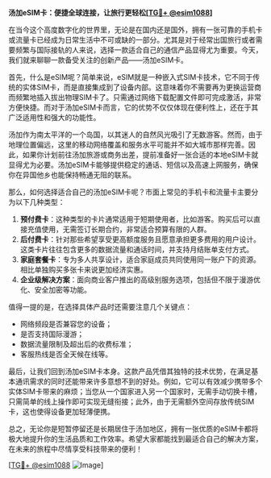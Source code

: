 **汤加eSIM卡：便捷全球连接，让旅行更轻松[[TG💪+ @esim1088](https://t.me/s/esim1088)]**

在当今这个高度数字化的世界里，无论是在国内还是国外，拥有一张可靠的手机卡或流量卡已经成为日常生活中不可或缺的一部分。尤其是对于经常出国旅行或者需要频繁与国际接轨的人来说，选择一款适合自己的通信产品显得尤为重要。今天，我们就来聊聊一款备受关注的创新产品——汤加eSIM卡。

首先，什么是eSIM呢？简单来说，eSIM就是一种嵌入式SIM卡技术，它不同于传统的实体SIM卡，而是直接集成到了设备内部。这意味着你不需要再为更换运营商而频繁地插入拔出物理SIM卡了。只需通过网络下载配置文件即可完成激活，非常方便快捷。而对于汤加eSIM卡而言，它的优势不仅仅体现在便利性上，还在于其广泛适用性和强大的功能性。

汤加作为南太平洋的一个岛国，以其迷人的自然风光吸引了无数游客。然而，由于地理位置偏远，这里的移动网络覆盖和服务水平可能并不如大城市那样完善。因此，如果你计划前往汤加旅游或商务出差，提前准备好一张合适的本地eSIM卡就显得尤为必要。汤加eSIM卡能够提供稳定的通话、短信以及高速上网服务，确保你在异国他乡也能保持畅通无阻的联系。

那么，如何选择适合自己的汤加eSIM卡呢？市面上常见的手机卡和流量卡主要分为以下几种类型：

1. **预付费卡**：这种类型的卡片通常适用于短期使用者，比如游客。购买后可以直接充值使用，无需签订长期合约，非常适合预算有限的人群。
2. **后付费卡**：针对那些希望享受更高额度服务且愿意承担更多费用的用户设计。这类卡片往往包含更多的数据流量和通话时间，并支持月结账单支付方式。
3. **家庭套餐卡**：专为多人共享设计，适合家庭成员共同使用同一账户下的资源。相比单独购买多张卡来说更加经济实惠。
4. **企业级解决方案**：面向商业客户推出的高级别服务选项，包括但不限于漫游优化、安全加密等功能。

值得一提的是，在选择具体产品时还需要注意几个关键点：
- 网络频段是否兼容您的设备；
- 是否支持国际漫游；
- 数据流量限制及超出后的收费标准；
- 客服热线是否全天候在线等。

最后，让我们回到汤加eSIM卡本身。这款产品凭借其独特的技术优势，在满足基本通讯需求的同时还能带来许多意想不到的好处。例如，它可以有效减少携带多个实体SIM卡带来的麻烦；当您从一个国家进入另一个国家时，无需手动切换卡槽，只需简单的线上操作即可实现无缝衔接；此外，由于无需额外空间存放传统SIM卡，这也使得设备更加轻薄便携。

总之，无论你是短暂停留还是长期居住于汤加地区，拥有一张优质的eSIM卡都将极大地提升你的生活品质和工作效率。希望大家都能找到最适合自己的解决方案，在未来的旅程中尽情享受科技带来的便利！

[[TG💪+ @esim1088](https://t.me/s/esim1088) ![Image](https://i.postimg.cc/4NQfJmqS/Snipaste-2025-05-13-00-14-12.png)]